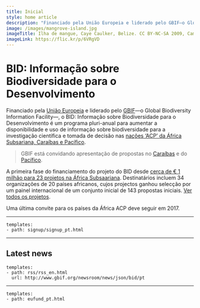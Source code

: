 ```yaml
---
title: Inicial
style: home article
description: "Financiado pela União Europeia e liderado pelo GBIF—o Global Biodiversity Information Facility—, o BID: Informação sobre Biodiversidade para o Desenvolvimento é um programa pluri-anual para aumentar a disponibilidade e uso de informação sobre biodiversidade para a investigação científica e tomada de decisão nas nações ‘ACP’ da África Subsariana, Caraíbas e Pacífico."
image: /images/mangrove-island.jpg
imageTitle: Ilha de mangue, Caye Caulker, Belize. CC BY-NC-SA 2009, CameliaTWU.
imageLink: https://flic.kr/p/6VRgVD
---
```

BID: Informação sobre Biodiversidade para o Desenvolvimento
===================

Financiado pela [União Europeia](http://europa.eu) e liderado pelo [GBIF](http://gbif.org)—o Global Biodiversity Information Facility—, o BID: Informação sobre Biodiversidade para o Desenvolvimento é um programa pluri-anual para aumentar a disponibilidade e uso de informação sobre biodiversidade para a investigação científica e tomada de decisão nas [nações ‘ACP’ da África Subsariana, Caraíbas e Pacífico](http://www.acp.int/content/secretariat-acp).

> GBIF está convidando apresentação de propostas no [Caraíbas](../pt/calls/caribbean-2016/introduction) e do [Pacífico](../pt/calls/caribbean-2016/introduction).

A primeira fase do financiamento do projeto do BID desde [cerca de € 1 milhão para 23 projetos na África Subsaariana](http://www.gbif.org/newsroom/news/first-bid-grants-for-africa). Destinatários incluem 34 organizações de 20 países africanos, cujos projectos ganhou selecção por um painel internacional de um conjunto inicial de 143 propostas iniciais. [Ver todos os projetos](http://www.gbif.org/programme/bid/all-projects).

Uma última convite para os países da África ACP deve seguir em 2017.

-----------------

```styledYaml
templates:
- path: signup/signup_pt.html
```


-----------------

Latest news
-------------------

```styledYaml
templates:
- path: rss/rss_en.html
  url: http://www.gbif.org/newsroom/news/json/bid/pt
```

-------


```styledYaml
templates:
- path: eufund_pt.html
```
